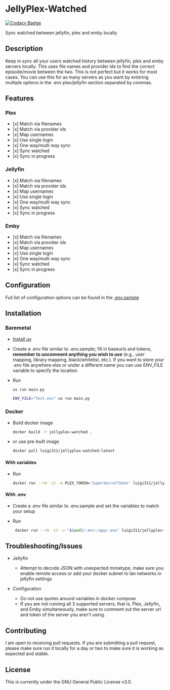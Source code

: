 # JellyPlex-Watched

[![Codacy Badge](https://app.codacy.com/project/badge/Grade/26b47c5db63942f28f02f207f692dc85)](https://www.codacy.com/gh/luigi311/JellyPlex-Watched/dashboard?utm_source=github.com&utm_medium=referral&utm_content=luigi311/JellyPlex-Watched&utm_campaign=Badge_Grade)

Sync watched between jellyfin, plex and emby locally

## Description

Keep in sync all your users watched history between jellyfin, plex and emby servers locally. This uses file names and provider ids to find the correct episode/movie between the two. This is not perfect but it works for most cases. You can use this for as many servers as you want by entering multiple options in the .env plex/jellyfin section separated by commas.

## Features

### Plex

- \[x] Match via filenames
- \[x] Match via provider ids
- \[x] Map usernames
- \[x] Use single login
- \[x] One way/multi way sync
- \[x] Sync watched
- \[x] Sync in progress

### Jellyfin

- \[x] Match via filenames
- \[x] Match via provider ids
- \[x] Map usernames
- \[x] Use single login
- \[x] One way/multi way sync
- \[x] Sync watched
- \[x] Sync in progress

### Emby

- \[x] Match via filenames
- \[x] Match via provider ids
- \[x] Map usernames
- \[x] Use single login
- \[x] One way/multi way sync
- \[x] Sync watched
- \[x] Sync in progress

## Configuration

Full list of configuration options can be found in the [.env.sample](.env.sample)

## Installation

### Baremetal

- [Install uv](https://docs.astral.sh/uv/getting-started/installation/)

- Create a .env file similar to .env.sample; fill in baseurls and tokens, **remember to uncomment anything you wish to use** (e.g., user mapping, library mapping, black/whitelist, etc.). If you want to store your .env file anywhere else or under a different name you can use ENV_FILE variable to specify the location.

- Run

  ```bash
  uv run main.py
  ```

  ```bash
  ENV_FILE="Test.env" uv run main.py
  ```

### Docker

- Build docker image

  ```bash
  docker build -t jellyplex-watched .
  ```

- or use pre-built image

  ```bash
  docker pull luigi311/jellyplex-watched:latest
  ```

#### With variables

- Run

  ```bash
  docker run --rm -it -e PLEX_TOKEN='SuperSecretToken' luigi311/jellyplex-watched:latest
  ```

#### With .env

- Create a .env file similar to .env.sample and set the variables to match your setup

- Run

  ```bash
   docker run --rm -it -v "$(pwd)/.env:/app/.env" luigi311/jellyplex-watched:latest
  ```

## Troubleshooting/Issues

- Jellyfin

  - Attempt to decode JSON with unexpected mimetype, make sure you enable remote access or add your docker subnet to lan networks in jellyfin settings

- Configuration
  - Do not use quotes around variables in docker compose
  - If you are not running all 3 supported servers, that is, Plex, Jellyfin, and Emby simultaneously, make sure to comment out the server url and token of the server you aren't using.

## Contributing

I am open to receiving pull requests. If you are submitting a pull request, please make sure run it locally for a day or two to make sure it is working as expected and stable.

## License

This is currently under the GNU General Public License v3.0.
